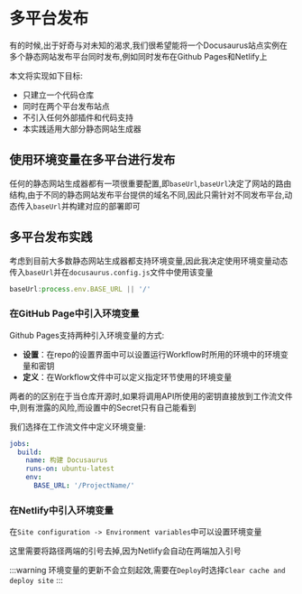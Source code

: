 # 多平台发布
有的时候,出于好奇与对未知的渴求,我们很希望能将一个Docusaurus站点实例在多个静态网站发布平台同时发布,例如同时发布在Github Pages和Netlify上

本文将实现如下目标:
- 只建立一个代码仓库
- 同时在两个平台发布站点
- 不引入任何外部插件和代码支持
- 本实践适用大部分静态网站生成器

## 使用环境变量在多平台进行发布
任何的静态网站生成器都有一项很重要配置,即```baseUrl```,```baseUrl```决定了网站的路由结构,由于不同的静态网站发布平台提供的域名不同,因此只需针对不同发布平台,动态传入```baseUrl```并构建对应的部署即可

## 多平台发布实践
考虑到目前大多数静态网站生成器都支持环境变量,因此我决定使用环境变量动态传入```baseUrl```并在```docusaurus.config.js```文件中使用该变量
```javascript title='docusaurus.config.js'
baseUrl:process.env.BASE_URL || '/'
```
### 在GitHub Page中引入环境变量
Github Pages支持两种引入环境变量的方式:
- **设置**：在repo的设置界面中可以设置运行Workflow时所用的环境中的环境变量和密钥
- **定义**：在Workflow文件中可以定义指定环节使用的环境变量

两者的的区别在于当仓库开源时,如果将调用API所使用的密钥直接放到工作流文件中,则有泄露的风险,而设置中的Secret只有自己能看到

我们选择在工作流文件中定义环境变量:
```yml title='Deploy.yml'
jobs:
  build:
    name: 构建 Docusaurus
    runs-on: ubuntu-latest
    env:
      BASE_URL: '/ProjectName/'
```
### 在Netlify中引入环境变量
在```Site configuration -> Environment variables```中可以设置环境变量

这里需要将路径两端的引号去掉,因为Netlify会自动在两端加入引号

:::warning
环境变量的更新不会立刻起效,需要在```Deploy```时选择```Clear cache and deploy site```
:::